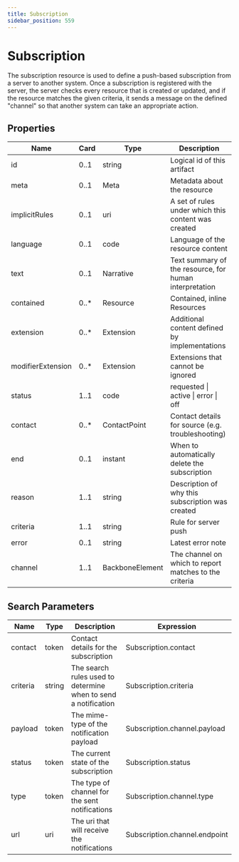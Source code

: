 ```yaml
---
title: Subscription
sidebar_position: 559
---
```


# Subscription

The subscription resource is used to define a push-based subscription from a server to another system. Once a
subscription is registered with the server, the server checks every resource that is created or updated, and if the
resource matches the given criteria, it sends a message on the defined "channel" so that another system can take an
appropriate action.

## Properties

| Name              | Card  | Type            | Description                                            |
| ----------------- | ----- | --------------- | ------------------------------------------------------ |
| id                | 0..1  | string          | Logical id of this artifact                            |
| meta              | 0..1  | Meta            | Metadata about the resource                            |
| implicitRules     | 0..1  | uri             | A set of rules under which this content was created    |
| language          | 0..1  | code            | Language of the resource content                       |
| text              | 0..1  | Narrative       | Text summary of the resource, for human interpretation |
| contained         | 0..\* | Resource        | Contained, inline Resources                            |
| extension         | 0..\* | Extension       | Additional content defined by implementations          |
| modifierExtension | 0..\* | Extension       | Extensions that cannot be ignored                      |
| status            | 1..1  | code            | requested \| active \| error \| off                    |
| contact           | 0..\* | ContactPoint    | Contact details for source (e.g. troubleshooting)      |
| end               | 0..1  | instant         | When to automatically delete the subscription          |
| reason            | 1..1  | string          | Description of why this subscription was created       |
| criteria          | 1..1  | string          | Rule for server push                                   |
| error             | 0..1  | string          | Latest error note                                      |
| channel           | 1..1  | BackboneElement | The channel on which to report matches to the criteria |

## Search Parameters

| Name     | Type   | Description                                                    | Expression                    |
| -------- | ------ | -------------------------------------------------------------- | ----------------------------- |
| contact  | token  | Contact details for the subscription                           | Subscription.contact          |
| criteria | string | The search rules used to determine when to send a notification | Subscription.criteria         |
| payload  | token  | The mime-type of the notification payload                      | Subscription.channel.payload  |
| status   | token  | The current state of the subscription                          | Subscription.status           |
| type     | token  | The type of channel for the sent notifications                 | Subscription.channel.type     |
| url      | uri    | The uri that will receive the notifications                    | Subscription.channel.endpoint |

